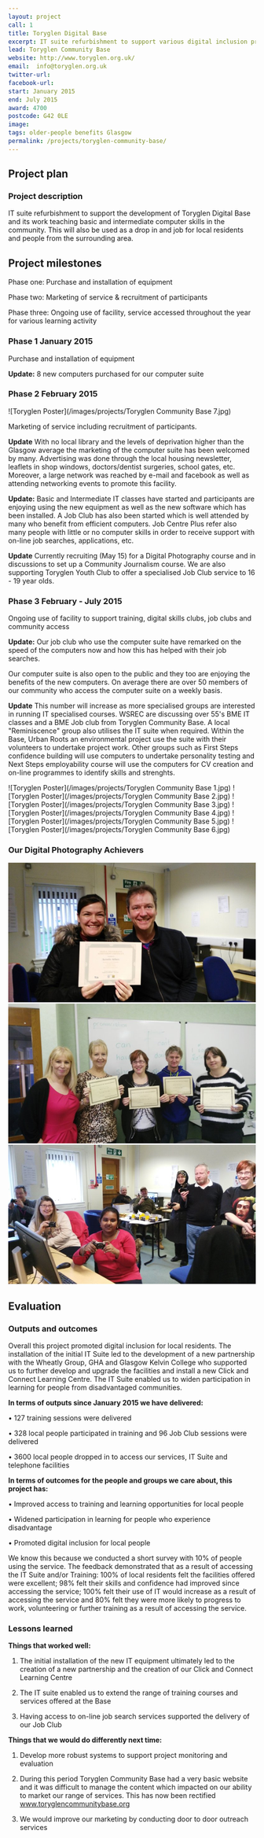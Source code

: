 ```yaml
---
layout: project
call: 1
title: Toryglen Digital Base
excerpt: IT suite refurbishment to support various digital inclusion projects
lead: Toryglen Community Base
website: http://www.toryglen.org.uk/
email:  info@toryglen.org.uk
twitter-url: 
facebook-url: 
start: January 2015
end: July 2015
award: 4700
postcode: G42 0LE
image:
tags: older-people benefits Glasgow
permalink: /projects/toryglen-community-base/ 
---
```


## Project plan

### Project description

IT suite refurbishment to support the development of Toryglen Digital Base and its work teaching basic and intermediate computer skills in the community. This will also be used as a drop in and job for local residents and people from the surrounding area.


## Project milestones

Phase one: Purchase and installation of equipment 

Phase two: Marketing of service & recruitment of participants 

Phase three: Ongoing use of facility, service accessed throughout the year for various learning activity 

### Phase 1 January 2015

Purchase and installation of equipment


**Update:** 8 new computers purchased for our computer suite

### Phase 2 February 2015

![Toryglen Poster](/images/projects/Toryglen Community Base 7.jpg)

Marketing of service including recruitment of participants.  

**Update**  With no local library and the levels of deprivation higher than the Glasgow average the marketing of the computer suite has been welcomed by many.  Advertising was done through the local housing newsletter, leaflets in shop windows, doctors/dentist surgeries, school gates, etc.  Moreover, a large network was reached by e-mail and facebook as well as attending networking events to promote this facility.




**Update:** Basic and Intermediate IT classes have started and participants are enjoying using the new equipment as well as the new software which has been installed. A Job Club has also been started which is well attended by many who benefit from efficient computers.  Job Centre Plus refer also many people with little or no computer skills in order to receive support with on-line job searches, applications, etc.

**Update**  Currently recruiting (May 15) for a Digital Photography course and in discussions to set up a Community Journalism course.  We are also supporting Toryglen Youth Club to offer a specialised Job Club service to 16 - 19 year olds.

### Phase 3 February - July 2015

Ongoing use of facility to support training, digital skills clubs, job clubs and community access 


**Update:** Our job club who use the computer suite have remarked on the speed of the computers now and how this has helped with their job searches. 

Our computer suite is also open to the public and they too are enjoying the benefits of the new computers. On average there are over 50 members of our community who access the computer suite on a weekly basis.

**Update**  This number will increase as more specialised groups are interested in running IT specialised courses.  WSREC are discussing over 55's BME IT classes and a BME Job club from Toryglen Community Base.  A local "Reminiscence" group also utilises the IT suite when required.  Within the Base, Urban Roots an environmental project use the suite with their volunteers to undertake project work.  Other groups such as First Steps confidence building will use computers to undertake personality testing and Next Steps employability course will use the computers for CV creation and on-line programmes to identify skills and strenghts.

![Toryglen Poster](/images/projects/Toryglen Community Base 1.jpg)
![Toryglen Poster](/images/projects/Toryglen Community Base 2.jpg)
![Toryglen Poster](/images/projects/Toryglen Community Base 3.jpg)
![Toryglen Poster](/images/projects/Toryglen Community Base 4.jpg)
![Toryglen Poster](/images/projects/Toryglen Community Base 5.jpg)
![Toryglen Poster](/images/projects/Toryglen Community Base 6.jpg)

### Our Digital Photography Achievers

![Toryglen Poster](/images/projects/toryglen1.jpg)
![Toryglen Poster](/images/projects/toryglen2.jpg)
![Toryglen Poster](/images/projects/toryglen3.jpg)

## Evaluation

### Outputs and outcomes

Overall this project promoted digital inclusion for local residents. The installation of the initial IT Suite led to the development of a new partnership with the Wheatly Group, GHA and Glasgow Kelvin College who supported us to further develop and upgrade the facilities and install a new Click and Connect Learning Centre.  The IT Suite enabled us to widen participation in learning for people from disadvantaged communities. 

**In terms of outputs since January 2015 we have delivered:**

•	127 training sessions were delivered

•	328 local people participated in training and 96 Job Club sessions were delivered

•	3600 local people dropped in to access our services, IT Suite and telephone facilities


**In terms of outcomes for the people and groups we care about, this project has:** 

•	Improved access to training and learning opportunities for local people

•	Widened participation in learning for people who experience disadvantage

•	Promoted digital inclusion for local people


We know this because we conducted a short survey with 10% of people using the service. The feedback demonstrated that as a result of accessing the IT Suite and/or Training: 100% of local residents felt the facilities offered were excellent; 98% felt their skills and confidence had improved since accessing the service; 100% felt their use of IT would increase as a result of accessing the service and 80% felt they were more likely to progress to work, volunteering or further training as a result of accessing the service. 

### Lessons learned

**Things that worked well:**

1.	The initial installation of the new IT equipment ultimately led to the creation of a new partnership and the creation of our Click and Connect Learning Centre

2.	The IT suite enabled us to extend the range of training courses and services offered at the Base

3.	Having access to on-line job search services supported the delivery of our Job Club

**Things that we would do differently next time:**

1.	Develop more robust systems to support project monitoring and evaluation

2.	During this period Toryglen Community Base had a very basic website and it was difficult to manage the content which impacted on our ability to market our range of services.  This has now been rectified www.toryglencommunitybase.org

3.	We would improve our marketing by conducting door to door outreach services 



